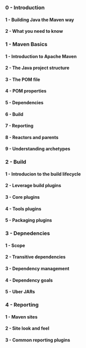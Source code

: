### 0 - Introduction
#### 1 - Building Java the Maven way
#### 2 - What you need to know

### 1 - Maven Basics
#### 1 - Introduction to Apache Maven
#### 2 - The Java project structure
#### 3 - The POM file
#### 4 - POM properties
#### 5 - Dependencies
#### 6 - Build
#### 7 - Reporting
#### 8 - Reactors and parents
#### 9 - Understanding archetypes

### 2 - Build
#### 1 - Introducion to the build lifecycle
#### 2 - Leverage build plugins
#### 3 - Core plugins
#### 4 - Tools plugins
#### 5 - Packaging plugins

### 3 - Depnedencies
#### 1 - Scope
#### 2 - Transitive dependencies
#### 3 - Dependency management
#### 4 - Dependency goals
#### 5 - Uber JARs

### 4 - Reporting
#### 1 - Maven sites
#### 2 - Site look and feel
#### 3 - Common reporting plugins


